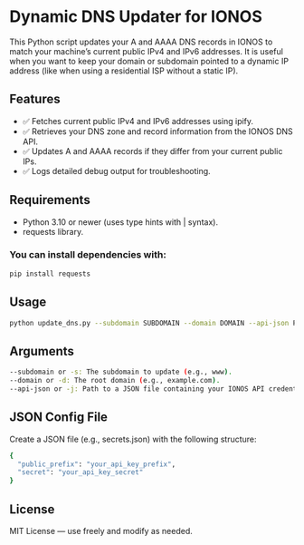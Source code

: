 # Dynamic DNS Updater for IONOS

This Python script updates your A and AAAA DNS records in IONOS to match your machine’s current public IPv4 and IPv6 addresses. It is useful when you want to keep your domain or subdomain pointed to a dynamic IP address (like when using a residential ISP without a static IP).

## Features
- ✅ Fetches current public IPv4 and IPv6 addresses using ipify.
- ✅ Retrieves your DNS zone and record information from the IONOS DNS API.
- ✅ Updates A and AAAA records if they differ from your current public IPs.
- ✅ Logs detailed debug output for troubleshooting.

## Requirements
- Python 3.10 or newer (uses type hints with | syntax).
- requests library.

### You can install dependencies with:

```bash
pip install requests
```

## Usage

```bash
python update_dns.py --subdomain SUBDOMAIN --domain DOMAIN --api-json PATH_TO_JSON
```

## Arguments

```bash
--subdomain or -s: The subdomain to update (e.g., www).
--domain or -d: The root domain (e.g., example.com).
--api-json or -j: Path to a JSON file containing your IONOS API credentials.
```

## JSON Config File

Create a JSON file (e.g., secrets.json) with the following structure:

```bash
{
  "public_prefix": "your_api_key_prefix",
  "secret": "your_api_key_secret"
}
```

## License

MIT License — use freely and modify as needed.
